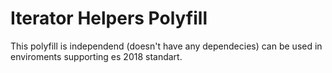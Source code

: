# Iterator Helpers Polyfill

This polyfill is independend (doesn't have any dependecies) can be used in enviroments supporting es 2018 standart.
<!-- I dont know what to write else here lol -->
